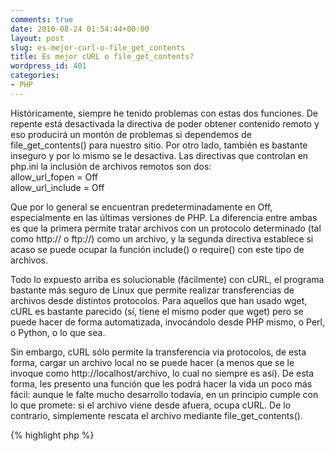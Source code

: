 ```yaml
---
comments: true
date: 2010-08-24 01:54:44+00:00
layout: post
slug: es-mejor-curl-o-file_get_contents
title: Es mejor cURL o file_get_contents?
wordpress_id: 401
categories:
- PHP
---
```


Históricamente, siempre he tenido problemas con estas dos funciones. De repente está desactivada la directiva de poder obtener contenido remoto y eso producirá un montón de problemas si dependemos de file_get_contents() para nuestro sitio. Por otro lado, también es bastante inseguro y por lo mismo se le desactiva.
Las directivas que controlan en php.ini la inclusión de archivos remotos son dos:  
allow_url_fopen = Off  
allow_url_include = Off

Que por lo general se encuentran predeterminadamente en Off, especialmente en las últimas versiones de PHP. La diferencia entre ambas es que la primera permite tratar archivos con un protocolo determinado (tal como http:// o ftp://) como un archivo, y la segunda directiva establece si acaso se puede ocupar la función include() o require() con este tipo de archivos.
<!-- more -->

Todo lo expuesto arriba es solucionable (fácilmente) con cURL, el programa bastante más seguro de Linux que permite realizar transferencias de archivos desde distintos protocolos. Para aquellos que han usado wget, cURL es bastante parecido (sí, tiene el mismo poder que wget) pero se puede hacer de forma automatizada, invocándolo desde PHP mismo, o Perl, o Python, o lo que sea.

Sin embargo, cURL sólo permite la transferencia via protocolos, de esta forma, cargar un archivo local no se puede hacer (a menos que se le invoque como http://localhost/archivo, lo cual no siempre es así). 
De esta forma, les presento una función que les podrá hacer la vida un poco más fácil: aunque le falte mucho desarrollo todavía, en un principio cumple con lo que promete: si el archivo viene desde afuera, ocupa cURL. De lo contrario, simplemente rescata el archivo mediante file_get_contents().

{% highlight php %}
<?php
function file_get_contents_curl($url) {
  if (strpos($url,'http://') !== FALSE) {
    $fc = curl_init();
    curl_setopt($fc, CURLOPT_URL,$url);
    curl_setopt($fc, CURLOPT_RETURNTRANSFER,1);
    curl_setopt($fc, CURLOPT_HEADER,0);
    curl_setopt($fc, CURLOPT_VERBOSE,0);
    curl_setopt($fc, CURLOPT_SSL_VERIFYPEER,FALSE);
    curl_setopt($fc, CURLOPT_TIMEOUT,30);
    $res = curl_exec($fc);
    curl_close($fc);
  }
  else $res = file_get_contents($url);
  return $res;
}
{% endhighlight %}

Muchas cosas se pueden hacer para mejorar esta función, como por ejemplo verificar que cURL esté instalado, y si no lo está, verificar que se pueda rescatar el archivo mediante file_get_contents(). Sin embargo, eso ya es tarea del estimado lector. 
